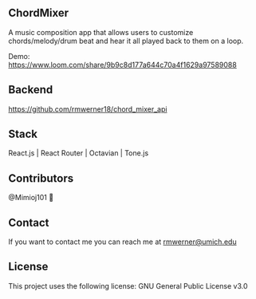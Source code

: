## ChordMixer
A music composition app that allows users to customize chords/melody/drum beat and hear it all played back to them on a loop.

Demo: https://www.loom.com/share/9b9c8d177a644c70a4f1629a97589088

## Backend
https://github.com/rmwerner18/chord_mixer_api

## Stack
React.js |
React Router |
Octavian |
Tone.js

## Contributors
@Mimioj101 🐛

## Contact
If you want to contact me you can reach me at rmwerner@umich.edu

## License
This project uses the following license: GNU General Public License v3.0
